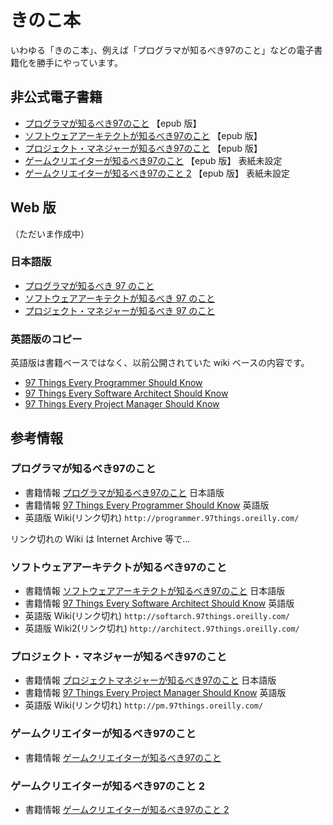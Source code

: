 # きのこ本

いわゆる「きのこ本」、例えば「プログラマが知るべき97のこと」などの電子書籍化を勝手にやっています。

## 非公式電子書籍

* [プログラマが知るべき97のこと](https://github.com/yoshi389111/kinokobooks/blob/master/epub/prog97.epub?raw=true) 【epub 版】
* [ソフトウェアアーキテクトが知るべき97のこと](https://github.com/yoshi389111/kinokobooks/blob/master/epub/soft97.epub?raw=true) 【epub 版】
* [プロジェクト・マネジャーが知るべき97のこと](https://github.com/yoshi389111/kinokobooks/blob/master/epub/mngr97.epub?raw=true) 【epub 版】
* [ゲームクリエイターが知るべき97のこと](https://github.com/yoshi389111/kinokobooks/blob/master/epub/game197.epub?raw=true) 【epub 版】 表紙未設定
* [ゲームクリエイターが知るべき97のこと 2](https://github.com/yoshi389111/kinokobooks/blob/master/epub/game297.epub?raw=true) 【epub 版】 表紙未設定

## Web 版

（ただいま作成中）

### 日本語版

* [プログラマが知るべき 97 のこと](https://yoshi389111.github.io/kinokobooks/prog_ja/)
* [ソフトウェアアーキテクトが知るべき 97 のこと](https://yoshi389111.github.io/kinokobooks/soft_ja/)
* [プロジェクト・マネジャーが知るべき 97 のこと](https://yoshi389111.github.io/kinokobooks/mngr_ja/)

### 英語版のコピー

英語版は書籍ベースではなく、以前公開されていた wiki ベースの内容です。

* [97 Things Every Programmer Should Know](https://yoshi389111.github.io/kinokobooks/prog_en/)
* [97 Things Every Software Architect Should Know](https://yoshi389111.github.io/kinokobooks/soft_en/)
* [97 Things Every Project Manager Should Know](https://yoshi389111.github.io/kinokobooks/mngr_en/)


## 参考情報

### プログラマが知るべき97のこと

* 書籍情報 [プログラマが知るべき97のこと](https://www.oreilly.co.jp/books/9784873114798/) 日本語版
* 書籍情報 [97 Things Every Programmer Should Know](http://oreilly.com/catalog/9780596809492/) 英語版
* 英語版 Wiki(リンク切れ) `http://programmer.97things.oreilly.com/`

リンク切れの Wiki は Internet Archive 等で…

### ソフトウェアアーキテクトが知るべき97のこと

* 書籍情報 [ソフトウェアアーキテクトが知るべき97のこと](https://www.oreilly.co.jp/books/9784873114293/) 日本語版
* 書籍情報 [97 Things Every Software Architect Should Know](http://oreilly.com/catalog/9780596522704/) 英語版
* 英語版 Wiki(リンク切れ) `http://softarch.97things.oreilly.com/`
* 英語版 Wiki2(リンク切れ) `http://architect.97things.oreilly.com/`

### プロジェクト・マネジャーが知るべき97のこと

* 書籍情報 [プロジェクトマネジャーが知るべき97のこと](https://www.oreilly.co.jp/books/9784873115108/) 日本語版
* 書籍情報 [97 Things Every Project Manager Should Know](http://oreilly.com/catalog/9780596804152/) 英語版
* 英語版 Wiki(リンク切れ) `http://pm.97things.oreilly.com/`

### ゲームクリエイターが知るべき97のこと

* 書籍情報 [ゲームクリエイターが知るべき97のこと](https://www.oreilly.co.jp/books/9784873115702/)

### ゲームクリエイターが知るべき97のこと 2

* 書籍情報 [ゲームクリエイターが知るべき97のこと 2](https://www.oreilly.co.jp/books/9784873116228/)
